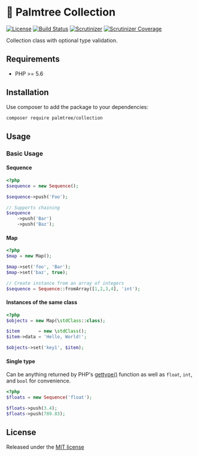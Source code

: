 # :palm_tree: Palmtree Collection

[![License](http://img.shields.io/packagist/l/palmtree/collection.svg)](LICENSE)
[![Build Status](https://scrutinizer-ci.com/g/palmtreephp/collection/badges/build.png?b=master)](https://scrutinizer-ci.com/g/palmtreephp/collection/build-status/master)
[![Scrutinizer](https://img.shields.io/scrutinizer/g/palmtreephp/collection.svg)](https://scrutinizer-ci.com/g/palmtreephp/collection/)
[![Scrutinizer Coverage](https://img.shields.io/scrutinizer/coverage/g/palmtreephp/collection.svg)](https://scrutinizer-ci.com/g/palmtreephp/collection/)

Collection class with optional type validation.

## Requirements
* PHP >= 5.6

## Installation

Use composer to add the package to your dependencies:
```bash
composer require palmtree/collection
```

## Usage

### Basic Usage

#### Sequence

```php
<?php
$sequence = new Sequence();

$sequence->push('Foo');

// Supports chaining
$sequence
    ->push('Bar')
    ->push('Baz');

```

#### Map

```php
<?php
$map = new Map();

$map->set('foo', 'Bar');
$map->set('baz', true);

// Create instance from an array of integers
$sequence = Sequence::fromArray([1,2,3,4], 'int');
```

#### Instances of the same class

```php
<?php
$objects = new Map(\stdClass::class);

$item       = new \stdClass();
$item->data = 'Hello, World!';

$objects->set('key1', $item);
```

#### Single type

Can be anything returned by PHP's [gettype()](http://php.net/manual/en/function.gettype.php#refsect1-function.gettype-returnvalues) function as well as `float`, `int`, and `bool` for convenience.
```php
<?php
$floats = new Sequence('float');

$floats->push(3.4);
$floats->push(789.83);
```

## License

Released under the [MIT license](LICENSE)
